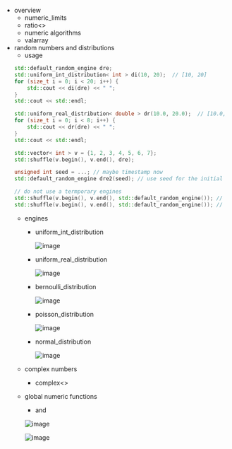 + overview
  + numeric_limits
  + ratio<>
  + numeric algorithms
  + valarray
+ random numbers and distributions
  + usage
  ```cpp
  std::default_random_engine dre;
  std::uniform_int_distribution< int > di(10, 20);  // [10, 20]
  for (size_t i = 0; i < 20; i++) {
      std::cout << di(dre) << " ";
  }
  std::cout << std::endl;
  
  std::uniform_real_distribution< double > dr(10.0, 20.0);  // [10.0, 20.0]
  for (size_t i = 0; i < 8; i++) {
      std::cout << dr(dre) << " ";
  }
  std::cout << std::endl;
  
  std::vector< int > v = {1, 2, 3, 4, 5, 6, 7};
  std::shuffle(v.begin(), v.end(), dre);

  unsigned int seed = ...; // maybe timestamp now
  std::default_random_engine dre2(seed); // use seed for the initial engine state

  // do not use a termporary engines
  std::shuffle(v.begin(), v.end(), std::default_random_engine()); // first shuffling
  std::shuffle(v.begin(), v.end(), std::default_random_engine()); // second shuffling with engine with fisrt state
  ```
  + engines
    + uniform_int_distribution
   
      ![image](https://github.com/xiays146/c-standard-libraries-NMJ/assets/48829659/d0645e61-2a4d-4299-bd2a-d46a9b3b93ad)

    + uniform_real_distribution
   
      ![image](https://github.com/xiays146/c-standard-libraries-NMJ/assets/48829659/f5251efb-e07a-4191-b332-9248416bc6a3)

    + bernoulli_distribution
   
      ![image](https://github.com/xiays146/c-standard-libraries-NMJ/assets/48829659/470f4810-2916-4227-9592-828915c6354b)

    + poisson_distribution
   
      ![image](https://github.com/xiays146/c-standard-libraries-NMJ/assets/48829659/c7657adf-13e6-42db-af8e-f9dae158e831)

    + normal_distribution
   
      ![image](https://github.com/xiays146/c-standard-libraries-NMJ/assets/48829659/6f96aa18-9670-48af-bd05-bb546fafecad)

  + complex numbers
    + complex<>
  + global numeric functions
    + <cmath> and <cstdlib>

    ![image](https://github.com/xiays146/c-standard-libraries-NMJ/assets/48829659/427770fd-43da-4cfd-a10a-a3c47fd281fe)

    ![image](https://github.com/xiays146/c-standard-libraries-NMJ/assets/48829659/520c3d68-7b18-4e70-914e-202952932cfa)

    


    
